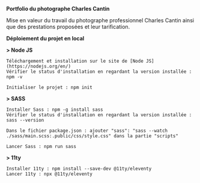 **Portfolio du photographe Charles Cantin**

Mise en valeur du travail du photographe professionnel Charles Cantin ainsi que des prestations proposées et leur tarification.

**Déploiement du projet en local**

**> Node JS**

```
Téléchargement et installation sur le site de [Node JS](https://nodejs.org/en/)
Vérifier le status d'installation en regardant la version installée : npm -v
```

```
Initialiser le projet : npm init
```

**> SASS**

```
Installer Sass : npm -g install sass
Vérifier le status d'installation en regardant la version installée : sass --version

Dans le fichier package.json : ajouter "sass": "sass --watch ./sass/main.scss:.public/css/style.css" dans la partie "scripts"

Lancer Sass : npm run sass
```

**> 11ty**

```
Installer 11ty : npm install --save-dev @11ty/eleventy
Lancer 11ty : npx @11ty/eleventy
```
